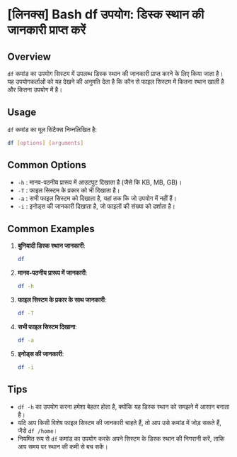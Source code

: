 # [लिनक्स] Bash df उपयोग: डिस्क स्थान की जानकारी प्राप्त करें

## Overview
`df` कमांड का उपयोग सिस्टम में उपलब्ध डिस्क स्थान की जानकारी प्राप्त करने के लिए किया जाता है। यह उपयोगकर्ताओं को यह देखने की अनुमति देता है कि कौन से फाइल सिस्टम में कितना स्थान खाली है और कितना उपयोग में है।

## Usage
`df` कमांड का मूल सिंटैक्स निम्नलिखित है:

```bash
df [options] [arguments]
```

## Common Options
- `-h` : मानव-पठनीय प्रारूप में आउटपुट दिखाता है (जैसे कि KB, MB, GB)।
- `-T` : फाइल सिस्टम के प्रकार को भी दिखाता है।
- `-a` : सभी फाइल सिस्टम को दिखाता है, यहां तक कि जो उपयोग में नहीं हैं।
- `-i` : इनोड्स की जानकारी दिखाता है, जो फाइलों की संख्या को दर्शाता है।

## Common Examples
1. **बुनियादी डिस्क स्थान जानकारी**:
   ```bash
   df
   ```

2. **मानव-पठनीय प्रारूप में जानकारी**:
   ```bash
   df -h
   ```

3. **फाइल सिस्टम के प्रकार के साथ जानकारी**:
   ```bash
   df -T
   ```

4. **सभी फाइल सिस्टम दिखाना**:
   ```bash
   df -a
   ```

5. **इनोड्स की जानकारी**:
   ```bash
   df -i
   ```

## Tips
- `df -h` का उपयोग करना हमेशा बेहतर होता है, क्योंकि यह डिस्क स्थान को समझने में आसान बनाता है।
- यदि आप किसी विशेष फाइल सिस्टम की जानकारी चाहते हैं, तो आप उसे कमांड में जोड़ सकते हैं, जैसे `df /home`।
- नियमित रूप से `df` कमांड का उपयोग करके अपने सिस्टम के डिस्क स्थान की निगरानी करें, ताकि आप समय पर स्थान की कमी से बच सकें।